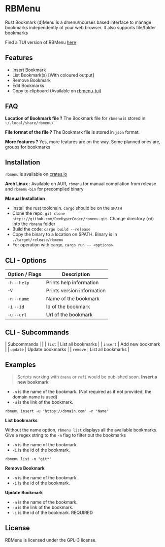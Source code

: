 # RBMenu

Rust Bookmark (d)Menu is a dmenu/ncurses based interface to manage bookmarks independently of your web browser. It also supports file/folder bookmarks

Find a TUI version of RBMenu [here](https://github.com/DevHyperCoder/rbmenu-tui)

## Features
- Insert Bookmark
- List Bookmark(s) \[With coloured output]
- Remove Bookmark
- Edit Bookmarks
- Copy to clipboard (Available on [rbmenu-tui](https://github.com/DevHyperCoder/rbmenu-tui))

## FAQ
**Location of Bookmark file ?**
The Bookmark file for `rbmenu` is stored in `~/.local/share/rbmenu/`

**File format of the file ?**
The Bookmark file is stored in `json` format.

**More features ?**
Yes, more features are on the way. Some planned ones are, groups for bookmarks

## Installation
`rbmenu` is available on [crates.io](https://crates.io/crates/rbmenu)

**Arch Linux** : Available on AUR, `rbmenu` for manual compilation from release and `rbmenu-bin` for precompiled binary

**Manual Installation**
- Install the rust toolchain. `cargo` should be on the `$PATH`
- Clone the repo: `git clone https://github.com/DevHyperCoder/rbmenu.git`. Change directory (`cd`) into the `rbmenu` folder
- Build the code: `cargo build --release`
- Copy the binary to a location on $PATH. Binary is in `./target/release/rbmenu`
- For operation with cargo, `cargo run -- <options>`.

## CLI - Options

| Option / Flags   | Description                |
| ---------------- | -------------------------- |
| `-h` `--help`    | Prints help information    |
| `-V`             | Prints version information |
| `-n` `--name`    | Name of the bookmark       |
| `-i` `--id`      | Id of the bookmark         |
| `-u` `--url`     | Url of the bookmark        |

## CLI - Subcommands

| Subcommands      |                            |
| `list`           | List all bookmarks         |
| `insert`         | Add new bookmark           |
| `update`         | Update bookmarks           |
| `remove`         | List all bookmarks         |

## Examples
> Scripts working with `dmenu` or `rofi` would be published soon.
**Insert a new bookmark**

- `-n` is the name of the bookmark. (Not required as if not provided, the domain name is used)
- `-u` is the link of the bookmark.

`rbmenu insert -u "https://domain.com" -n "Name"`

**List bookmarks**

Without the name option, `rbmenu list` displays all the available bookmarks. Give a regex string to the `-n` flag to filter out the bookmarks

- `-n` is the name of the bookmark.
- `-i` is the id of the bookmark.

`rbmenu list -n "git*"` 

**Remove Bookmark**

- `-n` is the name of the bookmark.
- `-i` is the id of the bookmark.

**Update Bookmark**

- `-n` is the name of the bookmark.
- `-u` is the link of the bookmark.
- `-i` is the id of the bookmark. REQUIRED

## License

RBMenu is licensed under the GPL-3 license.
